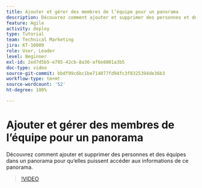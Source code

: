 ```yaml
---
title: Ajouter et gérer des membres de l’équipe pour un panorama
description: Découvrez comment ajouter et supprimer des personnes et des équipes dans un panorama pour qu’elles puissent accéder aux informations de ce panorama.
feature: Agile
activity: deploy
type: Tutorial
team: Technical Marketing
jira: KT-10809
role: User, Leader
level: Beginner
exl-id: 2ed7d5b5-e795-42cb-8a36-af6e8801a3b5
doc-type: video
source-git-commit: bbdf99c6bc1be714077fd94fc3f8325394de36b3
workflow-type: tm+mt
source-wordcount: '52'
ht-degree: 100%

---
```


# Ajouter et gérer des membres de l’équipe pour un panorama

Découvrez comment ajouter et supprimer des personnes et des équipes dans un panorama pour qu’elles puissent accéder aux informations de ce panorama.

>[!VIDEO](https://video.tv.adobe.com/v/346808/?quality=12&learn=on&enablevpops=1)
